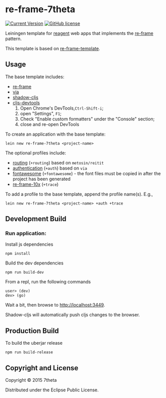 # re-frame-7theta

[![Current Version](https://img.shields.io/clojars/v/re-frame-7theta/lein-template.svg)](https://clojars.org/re-frame-7theta/lein-template)
[![GitHub license](https://img.shields.io/github/license/7theta/re-frame-template.svg)](LICENSE)

Leiningen template for
[reagent](https://github.com/reagent-project/reagent) web apps that
implements the [re-frame](https://github.com/Day8/re-frame) pattern. 

This template is based on [re-frame-template](https://github.com/Day8/re-frame-template).

## Usage

The base template includes:

* [re-frame](https://github.com/Day8/re-frame)
* [via](https://github.com/7theta/via)
* [shadow-cljs](http://shadow-cljs.org/)
* [cljs-devtools](https://github.com/binaryage/cljs-devtools)
    1. Open Chrome's DevTools,`Ctrl-Shift-i`;
    1. open "Settings", `F1`;
    1. Check "Enable custom formatters" under the "Console" section;
    1. close and re-open DevTools

To create an application with the base template:

```
lein new re-frame-7theta <project-name>
```

The optional profiles include:

* [routing](https://github.com/metosin/reitit) (`+routing`) based on `metosin/reitit`
* [authentication](https://github.com/7theta/re-frame-via) (`+auth`) based on `via`
* [fontawesome](https://fontawesome.com/) (`+fontawesome`) - the font files must be copied in after the project has been generated
* [re-frame-10x](https://github.com/day8/re-frame-10x) (`+trace`)

To add a profile to the base template, append the profile name(s). E.g.,

```
lein new re-frame-7theta <project-name> +auth +trace
```

## Development Build

### Run application:

Install js dependencies
```
npm install
```

Build the dev dependencies
```
npm run build-dev
```

From a repl, run the following commands
```
user> (dev)
dev> (go)
```

Wait a bit, then browse to [http://localhost:3449](http://localhost:3449).

Shadow-cljs will automatically push cljs changes to the browser.

## Production Build

To build the uberjar release

```
npm run build-release
```

## Copyright and License

Copyright © 2015 7theta

Distributed under the Eclipse Public License.
